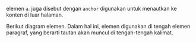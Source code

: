elemen `a`. juga disebut dengan `anchor` digunakan untuk menautkan ke konten di luar halaman.

Berikut diagram elemen. Dalam hal ini, elemen digunakan di tengah elemen paragraf, yang berarti tautan akan muncul di tengah-tengah kalimat.

